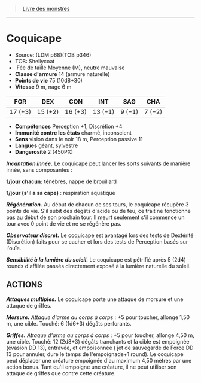 ﻿> [Livre des monstres](tome_of_beasts_old.md)

---

# Coquicape

- Source: (LDM p68)(TOB p346)
- TOB: Shellycoat
-  Fée de taille Moyenne (M), neutre mauvaise
- **Classe d'armure** 14 (armure naturelle)
- **Points de vie** 75 (10d8+30)
- **Vitesse** 9 m, nage 6 m

|FOR|DEX|CON|INT|SAG|CHA|
|---|---|---|---|---|---|
|17 (+3)|15 (+2)|16 (+3)|13 (+1)|9 (−1)|7 (−2)|

- **Compétences** Perception +1, Discrétion +4
- **Immunité contre les états** charmé, inconscient
- **Sens** vision dans le noir 18 m, Perception passive 11
- **Langues** géant, sylvestre
- **Dangerosité** 2 (450PX)

**_Incantation innée._** Le coquicape peut lancer les sorts suivants de manière innée, sans composantes :

**1/jour chacun:** ténèbres, nappe de brouillard

**1/jour (s'il a sa cape)** : respiration aquatique

**_Régénération._** Au début de chacun de ses tours, le coquicape récupère 3 points de vie. S'il subit des dégâts d'acide ou de feu, ce trait ne fonctionne pas au début de son prochain tour. Il meurt seulement s'il commence un tour avec 0 point de vie et ne se régénère pas.

**_Observateur discret._** Le coquicape est avantagé lors des tests de Dextérité (Discrétion) faits pour se cacher et lors des tests de Perception basés sur l'ouïe.

**_Sensibilité à la lumière du soleil._** Le coquicape est pétrifié après 5 (2d4) rounds d'affilée passés directement exposé à la lumière naturelle du soleil.

## ACTIONS

**_Attaques multiples._** Le coquicape porte une attaque de morsure et une attaque de griffes.

**_Morsure._** _Attaque d'arme au corps à corps :_ +5 pour toucher, allonge 1,50 m, une cible. Touché: 6 (1d6+3) dégâts perforants.

**_Griffes._** _Attaque d'arme au corps à corps :_ +5 pour toucher, allonge 4,50 m, une cible. Touché: 12 (2d8+3) dégâts tranchants et la cible est empoignée (évasion DD 13), entravée, et empoisonnée ( jet de sauvegarde de Force DD 13 pour annuler, dure le temps de l'empoignade+1 round). Le coquicape peut déplacer une créature empoignée d'au maximum 4,50 mètres par une action bonus. Tant qu'il empoigne une créature, il ne peut utiliser son attaque de griffes que contre cette créature.

